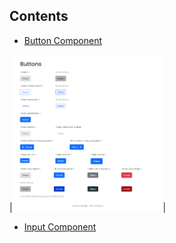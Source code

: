 <!-- Please update value in the {}  -->

## Contents
   
   - <a href="./button_component">Button Component</a>
   
   |<img src="./images/screenshot_button.png" alt="screenshot" height="250">|

   
   - <a href="./input_component">Input Component</a>
 
